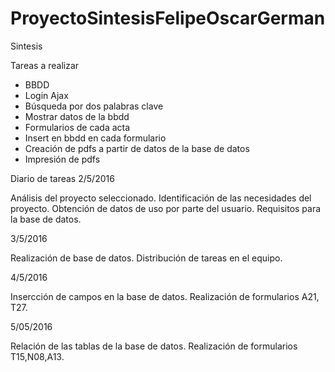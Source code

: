# ProyectoSintesisFelipeOscarGerman
Sintesis

Tareas a realizar
- BBDD
- Login Ajax
- Búsqueda por dos palabras clave
- Mostrar datos de la bbdd
- Formularios de cada acta
- Insert en bbdd en cada formulario
- Creación de pdfs a partir de datos de la base de datos
- Impresión de pdfs

Diario de tareas
2/5/2016

Análisis del proyecto seleccionado.
Identificación de las necesidades del proyecto.
Obtención de datos de uso por parte del usuario.
Requisitos para la base de datos.

3/5/2016

Realización de base de datos.
Distribución de tareas en el equipo.

4/5/2016

Insercción de campos en la base de datos.
Realización de formularios A21, T27.

5/05/2016

Relación de las tablas de la base de datos.
Realización de formularios T15,N08,A13.
